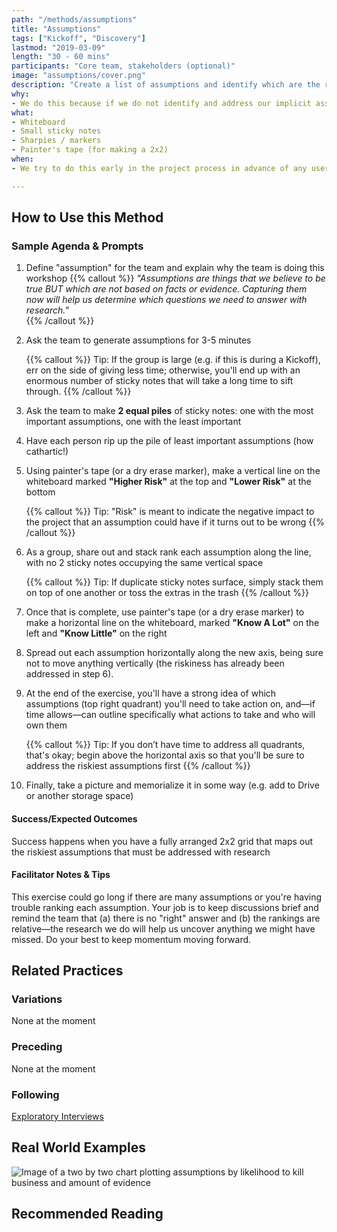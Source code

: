 ```yaml
---
path: "/methods/assumptions"
title: "Assumptions"
tags: ["Kickoff", "Discovery"]
lastmod: "2019-03-09"
length: "30 - 60 mins"
participants: "Core team, stakeholders (optional)"
image: "assumptions/cover.png"
description: "Create a list of assumptions and identify which are the riskiest"
why:  
- We do this because if we do not identify and address our implicit assumptions, we may make uninformed decisions about the project or product's direction. The output of this exercise can be used to generate user research questions.
what:
- Whiteboard
- Small sticky notes
- Sharpies / markers
- Painter's tape (for making a 2x2)
when:
- We try to do this early in the project process in advance of any user research—often in the Kickoff itself.

---
```

## How to Use this Method
### Sample Agenda & Prompts
1. Define "assumption" for the team and explain why the team is doing this workshop
   {{% callout %}}
   _"Assumptions are things that we believe to be true BUT which are not based on facts or evidence. Capturing them now will help us determine which questions we need to answer with research."_     
   {{% /callout %}}
1. Ask the team to generate assumptions for 3-5 minutes

   {{% callout %}}
   Tip: If the group is large (e.g. if this is during a Kickoff), err on the side of giving less time; otherwise, you'll end up with an enormous number of sticky notes that will take a long time to sift through.
   {{% /callout %}}
1. Ask the team to make **2 equal piles** of sticky notes: one with the most important assumptions, one with the least important

1. Have each person rip up the pile of least important assumptions (how cathartic!)

1. Using painter's tape (or a dry erase marker), make a vertical line on the whiteboard marked **"Higher Risk"** at the top and **"Lower Risk"** at the bottom

   {{% callout %}}
   Tip: "Risk" is meant to indicate the negative impact to the project that an assumption could have if it turns out to be wrong
   {{% /callout %}}
1. As a group, share out and stack rank each assumption along the line, with no 2 sticky notes occupying the same vertical space

   {{% callout %}}
   Tip: If duplicate sticky notes surface, simply stack them on top of one another or toss the extras in the trash
   {{% /callout %}}
1. Once that is complete, use painter's tape (or a dry erase marker) to make a horizontal line on the whiteboard, marked **"Know A Lot"** on the left and **"Know Little"** on the right

1. Spread out each assumption horizontally along the new axis, being sure not to move anything vertically (the riskiness has already been addressed in step 6).

1. At the end of the exercise, you'll have a strong idea of which assumptions (top right quadrant) you'll need to take action on, and—if time allows—can outline specifically what actions to take and who will own them

   {{% callout %}}
   Tip: If you don’t have time to address all quadrants, that's okay; begin above the horizontal axis so that you'll be sure to address the riskiest assumptions first
   {{% /callout %}}
1. Finally, take a picture and memorialize it in some way (e.g. add to Drive or another storage space)

#### Success/Expected Outcomes
Success happens when you have a fully arranged 2x2 grid that maps out the riskiest assumptions that must be addressed with research

#### Facilitator Notes & Tips

This exercise could go long if there are many assumptions or you're having trouble ranking each assumption. Your job is to keep discussions brief and remind the team that (a) there is no "right" answer and (b) the rankings are relative—the research we do will help us uncover anything we might have missed. Do your best to keep momentum moving forward.

## Related Practices

### Variations

None at the moment

### Preceding

None at the moment

### Following
[Exploratory Interviews](/practices/exploratory-interviews)

## Real World Examples
![Image of a two by two chart plotting assumptions by likelihood to kill business and amount of evidence](/images/practices/assumptions/example-2.jpg)

## Recommended Reading

